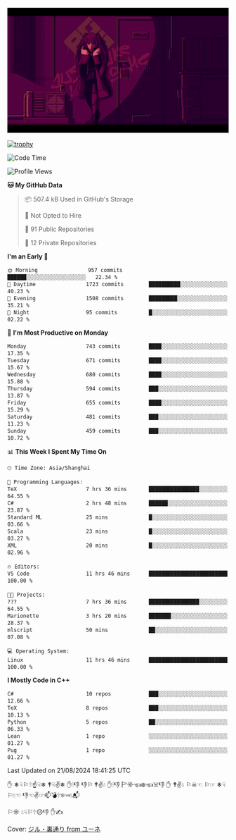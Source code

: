 ![](imgs/main.png)

[![trophy](https://github-profile-trophy.vercel.app/?username=NeilKleistGao&theme=dracula)](https://github.com/ryo-ma/github-profile-trophy)

<!--START_SECTION:waka-->
![Code Time](http://img.shields.io/badge/Code%20Time-1%2C279%20hrs%206%20mins-blue)

![Profile Views](http://img.shields.io/badge/Profile%20Views-0-blue)

**🐱 My GitHub Data** 

> 📦 507.4 kB Used in GitHub's Storage 
 > 
> 🚫 Not Opted to Hire
 > 
> 📜 91 Public Repositories 
 > 
> 🔑 12 Private Repositories 
 > 
**I'm an Early 🐤** 

```text
🌞 Morning                957 commits         ██████░░░░░░░░░░░░░░░░░░░   22.34 % 
🌆 Daytime                1723 commits        ██████████░░░░░░░░░░░░░░░   40.23 % 
🌃 Evening                1508 commits        █████████░░░░░░░░░░░░░░░░   35.21 % 
🌙 Night                  95 commits          █░░░░░░░░░░░░░░░░░░░░░░░░   02.22 % 
```
📅 **I'm Most Productive on Monday** 

```text
Monday                   743 commits         ████░░░░░░░░░░░░░░░░░░░░░   17.35 % 
Tuesday                  671 commits         ████░░░░░░░░░░░░░░░░░░░░░   15.67 % 
Wednesday                680 commits         ████░░░░░░░░░░░░░░░░░░░░░   15.88 % 
Thursday                 594 commits         ███░░░░░░░░░░░░░░░░░░░░░░   13.87 % 
Friday                   655 commits         ████░░░░░░░░░░░░░░░░░░░░░   15.29 % 
Saturday                 481 commits         ███░░░░░░░░░░░░░░░░░░░░░░   11.23 % 
Sunday                   459 commits         ███░░░░░░░░░░░░░░░░░░░░░░   10.72 % 
```


📊 **This Week I Spent My Time On** 

```text
🕑︎ Time Zone: Asia/Shanghai

💬 Programming Languages: 
TeX                      7 hrs 36 mins       ████████████████░░░░░░░░░   64.55 % 
C#                       2 hrs 48 mins       ██████░░░░░░░░░░░░░░░░░░░   23.87 % 
Standard ML              25 mins             █░░░░░░░░░░░░░░░░░░░░░░░░   03.66 % 
Scala                    23 mins             █░░░░░░░░░░░░░░░░░░░░░░░░   03.27 % 
XML                      20 mins             █░░░░░░░░░░░░░░░░░░░░░░░░   02.96 % 

🔥 Editors: 
VS Code                  11 hrs 46 mins      █████████████████████████   100.00 % 

🐱‍💻 Projects: 
???                      7 hrs 36 mins       ████████████████░░░░░░░░░   64.55 % 
Marionette               3 hrs 20 mins       ███████░░░░░░░░░░░░░░░░░░   28.37 % 
mlscript                 50 mins             ██░░░░░░░░░░░░░░░░░░░░░░░   07.08 % 

💻 Operating System: 
Linux                    11 hrs 46 mins      █████████████████████████   100.00 % 
```

**I Mostly Code in C++** 

```text
C#                       10 repos            ███░░░░░░░░░░░░░░░░░░░░░░   12.66 % 
TeX                      8 repos             ███░░░░░░░░░░░░░░░░░░░░░░   10.13 % 
Python                   5 repos             ██░░░░░░░░░░░░░░░░░░░░░░░   06.33 % 
Lean                     1 repo              ░░░░░░░░░░░░░░░░░░░░░░░░░   01.27 % 
Pug                      1 repo              ░░░░░░░░░░░░░░░░░░░░░░░░░   01.27 % 
```




 Last Updated on 21/08/2024 18:41:25 UTC
<!--END_SECTION:waka-->

✋ ❄☟⚐🕆☝☟❄ 🕈☟✌❄ ✋🕯👎 👎⚐ 🕈✌💧 ✋🕯👎 🏱☼☜❄☜☠👎 ✋ 🕈✌💧 ⚐☠☜ ⚐☞ ❄☟⚐💧☜ 👎☜✌☞📫💣🕆❄☜💧📬

⚐☼ 💧☟⚐🕆☹👎 ✋✍

Cover: [ジル・裏通り from ユーネ](https://www.pixiv.net/artworks/62127066)
